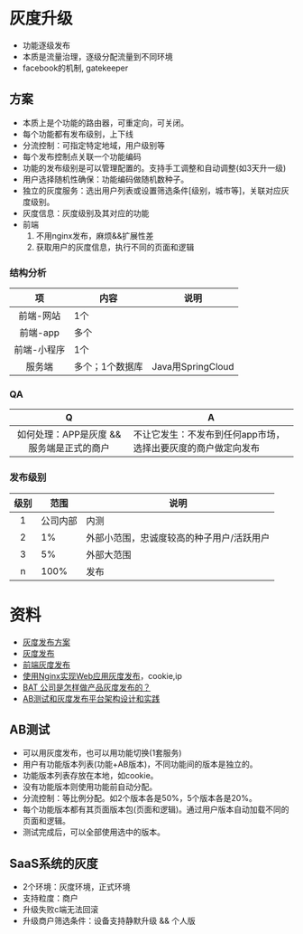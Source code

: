 # 灰度升级
* 功能逐级发布
* 本质是流量治理，逐级分配流量到不同环境
* facebook的机制, gatekeeper

## 方案
* 本质上是个功能的路由器，可重定向，可关闭。
* 每个功能都有发布级别，上下线
* 分流控制：可指定特定地域，用户级别等
* 每个发布控制点关联一个功能编码
* 功能的发布级别是可以管理配置的。支持手工调整和自动调整(如3天升一级)
* 用户选择随机性确保：功能编码做随机数种子。
* 独立的灰度服务：选出用户列表或设置筛选条件[级别，城市等]，关联对应灰度级别。
* 灰度信息：灰度级别及其对应的功能
* 前端
  1. 不用nginx发布，麻烦&&扩展性差
  1. 获取用户的灰度信息，执行不同的页面和逻辑

### 结构分析
| 项 | 内容 | 说明 |
| :-: | - | - |
| 前端-网站 | 1个 |  |
| 前端-app | 多个 |  |
| 前端-小程序 | 1个 |  |
| 服务端 | 多个；1个数据库 | Java用SpringCloud |

### QA
| Q | A |
| :-: | - |
| 如何处理：APP是灰度 && 服务端是正式的商户 | 不让它发生：不发布到任何app市场，选择出要灰度的商户做定向发布 |

### 发布级别
| 级别 | 范围 | 说明 |
| :----: | ---- | ---- |
| 1 | 公司内部 | 内测 |
| 2 | 1% | 外部小范围，忠诚度较高的种子用户/活跃用户 |
| 3 | 5% | 外部大范围 |
| n | 100% | 发布 |

# 资料
* [灰度发布方案](https://cloud.tencent.com/developer/article/1178722)
* [灰度发布](http://arganzheng.life/gray-release.html)
* [前端灰度发布](https://juejin.cn/post/6844903969110622222)
* [使用Nginx实现Web应用灰度发布](https://www.jianshu.com/p/e89ad8748764)，cookie,ip
* [BAT 公司是怎样做产品灰度发布的？](https://www.zhihu.com/question/28296375)
* [AB测试和灰度发布平台架构设计和实践](http://doc.mbalib.com/view/1622be0db26dc1400284e0ea95fd2f80.html)

## AB测试
* 可以用灰度发布，也可以用功能切换(1套服务)
* 用户有功能版本列表(功能+AB版本)，不同功能间的版本是独立的。
* 功能版本列表存放在本地，如cookie。
* 没有功能版本则使用功能前自动分配。
* 分流控制：等比例分配。如2个版本各是50%，5个版本各是20%。
* 每个功能版本都有其页面版本包(页面和逻辑)。通过用户版本自动加载不同的页面和逻辑。
* 测试完成后，可以全部使用选中的版本。

## SaaS系统的灰度
* 2个环境：灰度环境，正式环境
* 支持粒度：商户
* 升级失败c端无法回滚
* 升级商户筛选条件：设备支持静默升级 && 个人版
